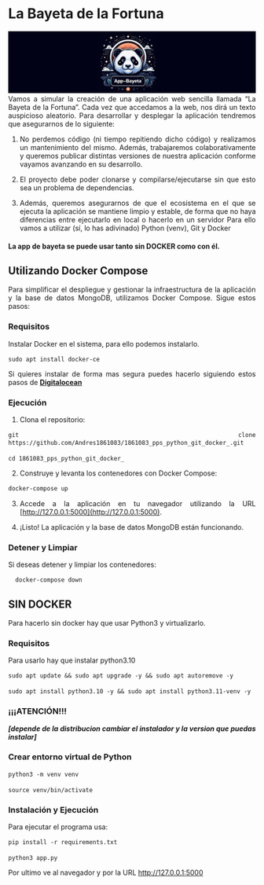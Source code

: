 # La Bayeta de la Fortuna
<div style="text-align: justify;">
<img src="icon.png"/>
Vamos a simular la creación de una aplicación web sencilla llamada “La
Bayeta de la Fortuna”. Cada vez que accedamos a la web, nos dirá un
texto auspicioso aleatorio. Para desarrollar y desplegar la aplicación
tendremos que asegurarnos de lo siguiente:

1.  No perdemos código (ni tiempo repitiendo dicho código) y
realizamos un mantenimiento del mismo. Además, trabajaremos
colaborativamente y queremos publicar distintas versiones de
nuestra aplicación conforme vayamos avanzando en su desarrollo.

1. El proyecto debe poder clonarse y compilarse/ejecutarse sin que
esto sea un problema de dependencias.

1.  Además, queremos asegurarnos de que el ecosistema en el que se ejecuta la aplicación se mantiene limpio y estable, de forma que no haya diferencias entre ejecutarlo en local o hacerlo en un servidor
Para ello vamos a utilizar (sí, lo has adivinado) Python (venv), Git y Docker


#### La app de bayeta se puede usar tanto sin DOCKER como con él.

## Utilizando Docker Compose

  Para simplificar el despliegue y gestionar la infraestructura de la aplicación y la base de datos MongoDB, utilizamos Docker Compose. Sigue estos pasos:

### Requisitos
Instalar Docker en el sistema, para ello podemos instalarlo.
```
sudo apt install docker-ce
```

Si quieres instalar de forma mas segura puedes hacerlo siguiendo estos pasos de **[Digitalocean](https://www.digitalocean.com/community/tutorials/how-to-install-and-use-docker-on-ubuntu-20-04)**

### Ejecución
1. Clona el repositorio:

```
git clone https://github.com/Andres1861083/1861083_pps_python_git_docker_.git

cd 1861083_pps_python_git_docker_
```

2. Construye y levanta los contenedores con Docker Compose:

```bash
docker-compose up
```

3. Accede a la aplicación en tu navegador utilizando la URL [http://127.0.0.1:5000](http://127.0.0.1:5000).

4. ¡Listo! La aplicación y la base de datos MongoDB están funcionando.

### Detener y Limpiar
Si deseas detener y limpiar los contenedores:

```
  docker-compose down
```
## SIN DOCKER

Para hacerlo sin docker hay que usar Python3 y virtualizarlo.

### Requisitos
Para usarlo hay que instalar python3.10 


```
sudo apt update && sudo apt upgrade -y && sudo apt autoremove -y

sudo apt install python3.10 -y && sudo apt install python3.11-venv -y
```
### ¡¡¡ATENCIÓN!!! 
***[depende de la distribucion cambiar el instalador y la version que puedas instalar]***


### Crear entorno virtual de Python
```
python3 -m venv venv

source venv/bin/activate

```

### Instalación y Ejecución

Para ejecutar el programa usa:
```
pip install -r requirements.txt

python3 app.py
```
Por ultimo ve al navegador y por la URL http://127.0.0.1:5000
</div>
